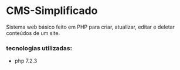 # CMS-Simplificado
Sistema web básico feito em PHP para criar, atualizar, editar e deletar conteúdos de um site.

### tecnologias utilizadas:
* php 7.2.3
